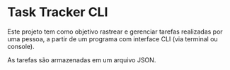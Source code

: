 # Task Tracker CLI
Este projeto tem como objetivo rastrear e gerenciar tarefas realizadas por uma pessoa, a partir de um programa com interface CLI (via terminal ou console).

As tarefas são armazenadas em um arquivo JSON.
